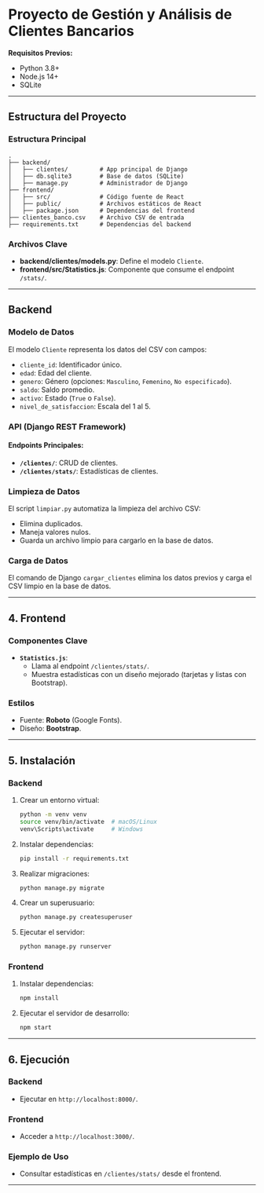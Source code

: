 
# Proyecto de Gestión y Análisis de Clientes Bancarios

**Requisitos Previos:**
- Python 3.8+
- Node.js 14+
- SQLite

---

## Estructura del Proyecto

### **Estructura Principal**
```
.
├── backend/
│   ├── clientes/         # App principal de Django
│   ├── db.sqlite3        # Base de datos (SQLite)
│   ├── manage.py         # Administrador de Django
├── frontend/
│   ├── src/              # Código fuente de React
│   ├── public/           # Archivos estáticos de React
│   ├── package.json      # Dependencias del frontend
├── clientes_banco.csv    # Archivo CSV de entrada
├── requirements.txt      # Dependencias del backend
```

### **Archivos Clave**
- **backend/clientes/models.py**: Define el modelo `Cliente`.
- **frontend/src/Statistics.js**: Componente que consume el endpoint `/stats/`.

---

## Backend

### **Modelo de Datos**
El modelo `Cliente` representa los datos del CSV con campos:
- `cliente_id`: Identificador único.
- `edad`: Edad del cliente.
- `genero`: Género (opciones: `Masculino`, `Femenino`, `No especificado`).
- `saldo`: Saldo promedio.
- `activo`: Estado (`True` o `False`).
- `nivel_de_satisfaccion`: Escala del 1 al 5.

### **API (Django REST Framework)**
#### **Endpoints Principales:**
- **`/clientes/`**: CRUD de clientes.
- **`/clientes/stats/`**: Estadísticas de clientes.

### **Limpieza de Datos**
El script `limpiar.py` automatiza la limpieza del archivo CSV:
- Elimina duplicados.
- Maneja valores nulos.
- Guarda un archivo limpio para cargarlo en la base de datos.

### **Carga de Datos**
El comando de Django `cargar_clientes` elimina los datos previos y carga el CSV limpio en la base de datos.

---

## 4. Frontend

### **Componentes Clave**
- **`Statistics.js`**:
  - Llama al endpoint `/clientes/stats/`.
  - Muestra estadísticas con un diseño mejorado (tarjetas y listas con Bootstrap).

### **Estilos**
- Fuente: **Roboto** (Google Fonts).
- Diseño: **Bootstrap**.

---

## 5. Instalación

### **Backend**
1. Crear un entorno virtual:
   ```bash
   python -m venv venv
   source venv/bin/activate  # macOS/Linux
   venv\Scripts\activate     # Windows
   ```
2. Instalar dependencias:
   ```bash
   pip install -r requirements.txt
   ```

3. Realizar migraciones:
   ```bash
   python manage.py migrate
   ```

4. Crear un superusuario:
   ```bash
   python manage.py createsuperuser
   ```

5. Ejecutar el servidor:
   ```bash
   python manage.py runserver
   ```

### **Frontend**
1. Instalar dependencias:
   ```bash
   npm install
   ```

2. Ejecutar el servidor de desarrollo:
   ```bash
   npm start
   ```

---

## 6. Ejecución

### **Backend**
- Ejecutar en `http://localhost:8000/`.

### **Frontend**
- Acceder a `http://localhost:3000/`.

### **Ejemplo de Uso**
- Consultar estadísticas en `/clientes/stats/` desde el frontend.

---
